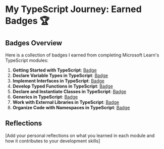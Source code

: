 # My TypeScript Journey: Earned Badges 🏆

## Badges Overview

Here is a collection of badges I earned from completing Microsoft Learn's TypeScript modules:

1. **Getting Started with TypeScript**: [Badge](https://learn.microsoft.com/api/achievements/share/en-us/OleksiiBolotin-3075/WA6LRV4N?sharingId=B9F02BCF94D8FEC4)
2. **Declare Variable Types in TypeScript**: [Badge](https://learn.microsoft.com/api/achievements/share/en-us/OleksiiBolotin-3075/EJAR488P?sharingId=B9F02BCF94D8FEC4)
3. **Implement Interfaces in TypeScript**: [Badge](https://learn.microsoft.com/api/achievements/share/ru-ru/OleksiiBolotin-3075/CWT383T9?sharingId=B9F02BCF94D8FEC4)
4. **Develop Typed Functions in TypeScript**: [Badge](https://learn.microsoft.com/api/achievements/share/ru-ru/OleksiiBolotin-3075/8R672Y7W?sharingId=B9F02BCF94D8FEC4)
5. **Declare and Instantiate Classes in TypeScript**: [Badge](https://learn.microsoft.com/api/achievements/share/ru-ru/OleksiiBolotin-3075/ZPFSADM2?sharingId=B9F02BCF94D8FEC4)
6. **Generics in TypeScript**: [Badge](https://learn.microsoft.com/api/achievements/share/ru-ru/OleksiiBolotin-3075/UF5VNJH3?sharingId=B9F02BCF94D8FEC4)
7. **Work with External Libraries in TypeScript**: [Badge](https://learn.microsoft.com/api/achievements/share/ru-ru/OleksiiBolotin-3075/4S2NC95K?sharingId=B9F02BCF94D8FEC4)
8. **Organize Code with Namespaces in TypeScript**: [Badge](https://learn.microsoft.com/api/achievements/share/ru-ru/OleksiiBolotin-3075/UF5P4MQ3?sharingId=B9F02BCF94D8FEC4)

## Reflections

[Add your personal reflections on what you learned in each module and how it contributes to your development skills]
